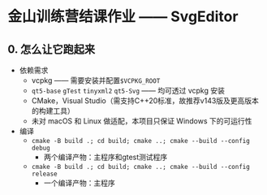 # 金山训练营结课作业 —— SvgEditor

## 0. 怎么让它跑起来

- 依赖需求
    - vcpkg —— 需要安装并配置`$VCPKG_ROOT`
    - `qt5-base` `gTest` `tinyxml2` `qt5-Svg` —— 均可透过 vcpkg 安装 
    - CMake，Visual Studio（需支持C++20标准，故推荐v143版及更高版本的构建工具）
    - 未对 macOS 和 Linux 做适配，本项目只保证 Windows 下的可运行性
- 编译
    - `cmake -B build .; cd build; cmake ..; cmake --build --config debug`
        - 两个编译产物：主程序和gtest测试程序
    - `cmake -B build .; cd build; cmake ..; cmake --build --config release`
        - 一个编译产物：主程序